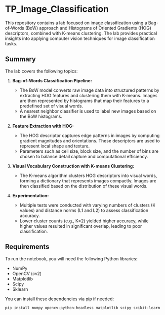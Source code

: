 # TP_Image_Classification

This repository contains a lab focused on image classification using a Bag-of-Words (BoW) approach and Histograms of Oriented Gradients (HOG) descriptors, combined with K-means clustering. The lab provides practical insights into applying computer vision techniques for image classification tasks.

## Summary

The lab covers the following topics:

1. **Bag-of-Words Classification Pipeline:**
   - The BoW model converts raw image data into structured patterns by extracting HOG features and clustering them with K-means. Images are then represented by histograms that map their features to a predefined set of visual words.
   - A nearest neighbor classifier is used to label new images based on the BoW histograms.

2. **Feature Extraction with HOG:**
   - The HOG descriptor captures edge patterns in images by computing gradient magnitudes and orientations. These descriptors are used to represent local shape and texture.
   - Parameters such as cell size, block size, and the number of bins are chosen to balance detail capture and computational efficiency.

3. **Visual Vocabulary Construction with K-means Clustering:**
   - The K-means algorithm clusters HOG descriptors into visual words, forming a dictionary that represents images compactly. Images are then classified based on the distribution of these visual words.

4. **Experimentation:**
   - Multiple tests were conducted with varying numbers of clusters (K values) and distance norms (L1 and L2) to assess classification accuracy.
   - Lower cluster counts (e.g., K=2) yielded higher accuracy, while higher values resulted in significant overlap, leading to poor classification.

## Requirements

To run the notebook, you will need the following Python libraries:
- NumPy
- OpenCV (cv2)
- Matplotlib
- Scipy
- Sklearn

You can install these dependencies via pip if needed:
```bash
pip install numpy opencv-python-headless matplotlib scipy scikit-learn
